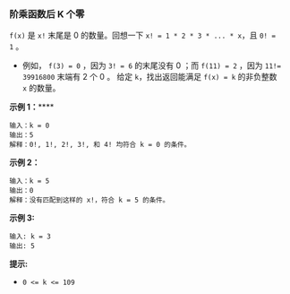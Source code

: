 ### 阶乘函数后 K 个零 ###
`f(x)` 是 `x!` 末尾是 0 的数量。回想一下 `x! = 1 * 2 * 3 * ... * x`，且 `0! = 1` 。

* 例如， `f(3) = 0` ，因为 `3! = 6` 的末尾没有 0 ；而 `f(11) = 2` ，因为 `11!= 39916800` 末端有 2 个 0 。
给定 `k`，找出返回能满足 `f(x) = k` 的非负整数 `x` 的数量。



**示例 1：******

```
输入：k = 0
输出：5
解释：0!, 1!, 2!, 3!, 和 4! 均符合 k = 0 的条件。
```

**示例 2：**

```
输入：k = 5
输出：0
解释：没有匹配到这样的 x!，符合 k = 5 的条件。
```

**示例 3:**

```
输入: k = 3
输出: 5
```



**提示:**

* `0 <= k <= 109`

